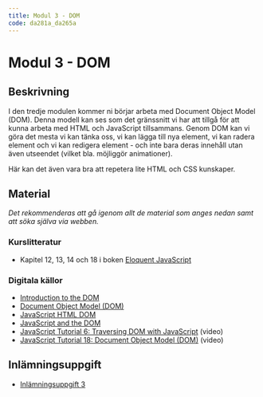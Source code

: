 ```yaml
---
title: Modul 3 - DOM
code: da281a_da265a
---
```


# Modul 3 - DOM

## Beskrivning

I den tredje modulen kommer ni börjar arbeta med Document Object Model (DOM). Denna modell kan ses som det gränssnitt vi har att tillgå för att kunna arbeta med HTML och JavaScript tillsammans. Genom DOM kan vi göra det mesta vi kan tänka oss, vi kan lägga till nya element, vi kan radera element och vi kan redigera element - och inte bara deras innehåll utan även utseendet (vilket bla. möjliggör animationer).

Här kan det även vara bra att repetera lite HTML och CSS kunskaper.

## Material

_Det rekommenderas att gå igenom allt de material som anges nedan samt att söka själva via webben._

### Kurslitteratur

* Kapitel 12, 13, 14 och 18 i boken [Eloquent JavaScript](http://eloquentjavascript.net/)

### Digitala källor

* [Introduction to the DOM](https://developer.mozilla.org/en-US/docs/Web/API/Document_Object_Model/Introduction)
* [Document Object Model (DOM)](https://developer.mozilla.org/en-US/docs/Web/API/Document_Object_Model)
* [JavaScript HTML DOM](http://www.w3schools.com/js/js_htmldom.asp)
* [JavaScript and the DOM](http://code.tutsplus.com/tutorials/javascript-and-the-dom-series-lesson-1--net-3134)
* [JavaScript Tutorial 6: Traversing DOM with JavaScript](https://www.youtube.com/watch?v=6EYFOtHZFLE) (video)
* [JavaScript Tutorial 18: Document Object Model (DOM)](https://www.youtube.com/watch?v=pWhHAuXwvHY) (video)

## Inlämningsuppgift

* [Inlämningsuppgift 3](/courses/da281a_da265a/assignments/uppg3.html)
